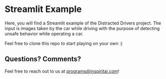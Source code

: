 # Streamlit Example

Here, you will find a Streamlit example of the Distracted Drivers project. The input is images taken by the car while driving with the purpose of detecting unsafe behavior while operating a car.

Feel free to clone this repo to start playing on your own :)

## Questions? Comments?
Feel free to reach out to us at [programs@inspiritai.com](mailto:programs@inspiritai.com)!
